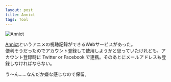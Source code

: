 ```yaml
---
layout: post
title: Annict
tags: Tool
---
```


![Annict](https://xdncl.github.io/blog/assets/img/20160314.png)

[Annict](https://annict.com/)というアニメの視聴記録ができるWebサービスがあった。  
便利そうだったのでアカウント登録して使用しようかと思っていたけれども、アカウント登録時に Twitter or Facebook で連携。そのあとにメールアドレスも登録しなければならない。

う〜ん……なんだか嫌な感じなので保留。